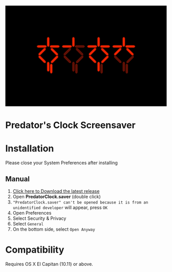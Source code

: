![Predator's screensaver](Screenshots/main.png)

# Predator's Clock Screensaver

# Installation

Please close your System Preferences after installing

## Manual

1. [Click here to Download the latest release]()
2. Open **PredatorClock.saver** (double click)
3. `"PredatorClock.saver" can't be opened because it is from an unidentified developer` will appear, press `OK`
4. Open Preferences
5. Select Security & Privacy
6. Select `General`
7. On the bottom side, select `Open Anyway`

# Compatibility

Requires OS X El Capitan (10.11) or above.
